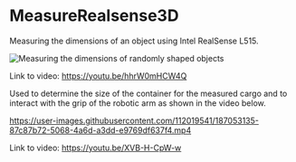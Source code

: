 # MeasureRealsense3D

Measuring the dimensions of an object using Intel RealSense L515.

![Measuring the dimensions of randomly shaped objects](https://user-images.githubusercontent.com/112019541/187052807-f4a1b2b3-eb97-437d-bb81-0aec9d666902.gif)

Link to video: https://youtu.be/hhrW0mHCW4Q

Used to determine the size of the container for the measured cargo and to interact with the grip of the robotic arm as shown in the video below.

https://user-images.githubusercontent.com/112019541/187053135-87c87b72-5068-4a6d-a3dd-e9769df637f4.mp4

Link to video: https://youtu.be/XVB-H-CpW-w
